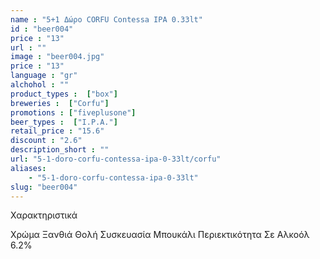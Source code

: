 ```yaml
---
name : "5+1 Δώρο CORFU Contessa IPA 0.33lt"
id : "beer004"
price : "13"
url : ""
image : "beer004.jpg"
price : "13"
language : "gr"
alchohol : ""
product_types :  ["box"]
breweries :  ["Corfu"]
promotions : ["fiveplusone"]
beer_types :  ["I.P.A."]
retail_price : "15.6"
discount : "2.6"
description_short : ""
url: "5-1-doro-corfu-contessa-ipa-0-33lt/corfu"
aliases: 
    - "5-1-doro-corfu-contessa-ipa-0-33lt"
slug: "beer004"
---
```


Χαρακτηριστικά

Χρώμα
Ξανθιά Θολή
Συσκευασία
Μπουκάλι
Περιεκτικότητα Σε Αλκοόλ
6.2%